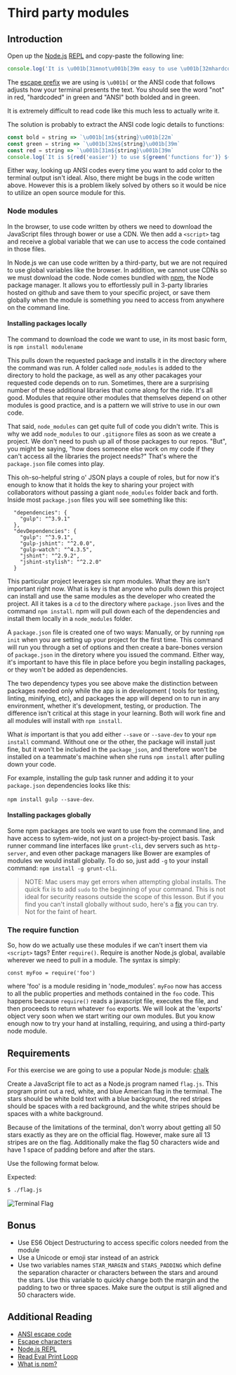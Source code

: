 # Third party modules

## Introduction
Open up the [Node.js][node_repl] [REPL][repl] and copy-paste the following line:

```js
console.log('It is \u001b[31mnot\u001b[39m easy to use \u001b[32mhardcoded \u001b[1mANSI\u001b[39m\u001b[22m codes!')
```

The [escape prefix][esc] we are using is `\u001b[` or the ANSI code that follows
adjusts how your terminal presents the text. You should see the word "not" in
red, "hardcoded" in green and "ANSI" both bolded and in green.

It is extremely difficult to read code like this much less to actually write it.

The solution is probably to extract the ANSI code logic details to functions:

```js
const bold = string => `\u001b[1m${string}\u001b[22m`
const green = string => `\u001b[32m${string}\u001b[39m`
const red = string => `\u001b[31m${string}\u001b[39m`
console.log(`It is ${red('easier')} to use ${green('functions for')} ${green(bold('ANSI'))} codes!`)
```

Either way, looking up ANSI codes every time you want to add color to the
terminal output isn't ideal. Also, there might be bugs in the code written
above. However this is a problem likely solved by others so it would be nice to
utilize an open source module for this.

### Node modules

In the browser, to use code written by others we need to download the JavaScript
files through bower or use a CDN. We then add a `<script>` tag and receive a
global variable that we can use to access the code contained in those files.

In Node.js we can use code written by a third-party, but we are not required to
use global variables like the browser. In addition, we cannot use CDNs so we
must download the code. Node comes bundled with [npm][npm], the Node package manager. 
It allows you to effortlessly pull in 3-party libraries hosted on github and save 
them to your specific project, or save them globally when the module is something you need to 
access from anywhere on the command line.

#### Installing packages locally
The command to download the code we want to use, in its most basic form, is
`npm install modulename`

This pulls down the requested package and installs it in the directory where the command was run.
A folder called `node_modules` is added to the directory to hold the package, as well as any other pacakages your requested code depends on to run. Sometimes, there are a surprising number of these additional libraries that come along for the ride. It's all good. Modules that require other modules that themselves depend on other modules is good practice, and is a pattern we will strive to use in our own code.  

That said, `node_modules` can get quite full of code you didn't write. This is why we add `node_modules` to our `.gitignore` files as soon as we create a project. We don't need to push up all of those packages to our repos.
"But", you might be saying, "how does someone else work on my code if they can't access all the libraries the project needs?" That's where the `package.json` file comes into play.  

This oh-so-helpful string o' JSON plays a couple of roles, but for now it's enough to know that it holds the key to sharing your project with collaborators without passing a giant `node_modules` folder back and forth. Inside most `package.json` files you will see something like this:
```
  "dependencies": {
    "gulp": "^3.9.1"
  },
  "devDependencies": {
    "gulp": "^3.9.1",
    "gulp-jshint": "^2.0.0",
    "gulp-watch": "^4.3.5",
    "jshint": "^2.9.2",
    "jshint-stylish": "^2.2.0"
  }
  ```
This particular project leverages six npm modules. What they are isn't important right now. What is key is that anyone who pulls down this project can install and use the same modules as the developer who created the project. All it takes is a `cd` to the directory where `package.json` lives and the command `npm install`. npm will pull down each of the dependencies and install them locally in a `node_modules` folder. 

A `package.json` file is created one of two ways: Manually, or by running `npm init` when you are setting up your project for the first time. This command will run you through a set of options and then create a bare-bones version of `package.json` in the diretory where you issued the command. Either way, it's important to have this file in place before you begin installing packages, or they won't be added as dependencies.  

The two dependency types you see above make the distinction between packages needed only while the app is in development ( tools for testing, linting, minifying, etc), and packages the app will depend on to run in any environment, whether it's development, testing, or production. The difference isn't critical at this stage in your learning. Both will work fine and all modules will install with `npm install`. 

What _is_ important is that you add either `--save` or `--save-dev` to your `npm install` command. Without one or the other, the package will install just fine, but it won't be included in the `package_json`, and therefore won't be installed on a teammate's machine when she runs `npm install` after pulling down your code.  

For example, installing the gulp task runner and adding it to your `package.json` dependencies looks like this: 

`npm install gulp --save-dev`.

#### Installing packages globally
Some npm packages are tools we want to use from the command line, and have access to sytem-wide, not just on a project-by-project basis. Task runner command line interfaces like `grunt-cli`, dev servers such as `http-server`, and even other package managers like Bower are examples of modules we would install globally. To do so, just add `-g` to your install command: `npm install -g grunt-cli`.

> NOTE: Mac users may get errors when attempting global installs. The quick fix is to add `sudo` to the beginning of your command. This is not ideal for security reasons outside the scope of this lesson. But if you find you can't install globally without sudo, here's a [fix][sudo fix] you can try. Not for the faint of heart.

### The require function
So, how do we actually use these modules if we can't insert them via `<script>` tags? Enter `require()`. Require is another Node.js global, available wherever we need to pull in a module. The syntax is simply: 

`const myFoo = require('foo')`

where 'foo' is a module residing in 'node_modules'. `myFoo` now has access to all the public properties and methods contained in the `foo` code. This happens because `require()` reads a javascript file, executes the file, and then proceeds to return whatever `foo` exports. We will look at the 'exports' object very soon when we start writing our own modules. But you know enough now to try your hand at installing, requiring, and using a third-party node module.

## Requirements

For this exercise we are going to use a popular Node.js module: [chalk][chalk]

Create a JavaScript file to act as a Node.js program named `flag.js`. This program
print out a red, white, and blue American flag in the terminal. The stars should
be white bold text with a blue background, the red stripes should be spaces with
a red background, and the white stripes should be spaces with a white
background.

Because of the limitations of the terminal, don't worry about getting all 50
stars exactly as they are on the official flag. However, make sure all 13
stripes are on the flag. Additionally make the flag 50 characters wide and have
1 space of padding before and after the stars.

Use the following format below.

Expected:

```bash
$ ./flag.js
```

![Terminal Flag](http://i.imgur.com/DOMxrXU.png)

## Bonus

-   Use ES6 Object Destructuring to access specific colors needed from the
    module
-   Use a Unicode or emoji star instead of an astrick
-   Use two variables names `STAR_MARGIN` and `STARS_PADDING` which define the
    separation character or characters between the stars and around the stars.
    Use this variable to quickly change both the margin and the padding to two
    or three spaces. Make sure the output is still aligned and 50 characters
    wide.

## Additional Reading

-   [ANSI escape code][ansi]
-   [Escape characters][esc]
-   [Node.js REPL][node_repl]
-   [Read Eval Print Loop][repl]
-   [What is npm?](https://docs.npmjs.com/getting-started/what-is-npm)

[ansi]: https://en.wikipedia.org/wiki/ANSI_escape_code
[chalk]: https://www.npmjs.com/package/chalk
[esc]: https://en.wikipedia.org/wiki/Escape_character
[repl]: https://en.wikipedia.org/wiki/Read%E2%80%93eval%E2%80%93print_loop
[node_repl]: https://nodejs.org/api/repl.html
[npm]: https://www.npmjs.com/
[sudo fix]: https://johnpapa.net/how-to-use-npm-global-without-sudo-on-osx/
